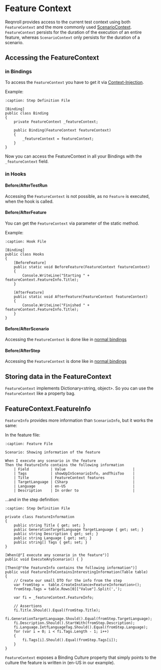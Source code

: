 # Feature Context

Reqnroll provides access to the current test context using both `FeatureContext` and the more commonly used [ScenarioContext](scenario-context). `FeatureContext` persists for the duration of the execution of an entire feature, whereas `ScenarioContext` only persists for the duration of a scenario.

## Accessing the FeatureContext

### in Bindings

To access the `FeatureContext` you have to get it via [Context-Injection](context-injection).

Example:  

```{code-block} csharp
:caption: Step Definition File

[Binding]
public class Binding
{
    private FeatureContext _featureContext;

    public Binding(FeatureContext featureContext)
    {
        _featureContext = featureContext;
    }
}

```

Now you can access the FeatureContext in all your Bindings with the `_featureContext` field.

### in Hooks

#### Before/AfterTestRun

Accessing the `FeatureContext` is not possible, as no `Feature` is executed, when the hook is called.

#### Before/AfterFeature

You can get the `FeatureContext` via parameter of the static method.

Example:

```{code-block} csharp
:caption: Hook File

[Binding]
public class Hooks
{
    [BeforeFeature]
    public static void BeforeFeature(FeatureContext featureContext)
    {
        Console.WriteLine("Starting " + featureContext.FeatureInfo.Title);
    }

    [AfterFeature]
    public static void AfterFeature(FeatureContext featureContext)
    {
        Console.WriteLine("Finished " + featureContext.FeatureInfo.Title);
    }
}
```

#### Before/AfterScenario

Accessing the `FeatureContext` is done like in [normal bindings](#in-bindings)

#### Before/AfterStep

Accessing the `FeatureContext` is done like in [normal bindings](#in-bindings)

## Storing data in the FeatureContext

`FeatureContext` implements Dictionary<string, object>. So you can use the `FeatureContext` like a property bag.  

## FeatureContext.FeatureInfo

`FeatureInfo` provides more information than `ScenarioInfo`, but it works the same:

In the feature file:

```{code-block} gherkin
:caption: Feature File

Scenario: Showing information of the feature

When I execute any scenario in the feature
Then the FeatureInfo contains the following information
    | Field          | Value                               |
    | Tags           | showUpInScenarioInfo, andThisToo    |
    | Title          | FeatureContext features             |
    | TargetLanguage | CSharp                              |
    | Language       | en-US                               |
    | Description    | In order to                         |
```

...and in the step definition:

```{code-block} csharp
:caption: Step Definition File

private class FeatureInformation
{
    public string Title { get; set; }
    public GenerationTargetLanguage TargetLanguage { get; set; }
    public string Description { get; set; }
    public string Language { get; set; }
    public string[] Tags { get; set; }
}

[When(@"I execute any scenario in the feature")]
public void ExecuteAnyScenario() { }

[Then(@"the FeatureInfo contains the following information")]
public void FeatureInfoContainsInterestingInformation(Table table)
{
    // Create our small DTO for the info from the step
    var fromStep =  table.CreateInstance<FeatureInformation>();
    fromStep.Tags = table.Rows[0]["Value"].Split(',');

    var fi = _featureContext.FeatureInfo;

    // Assertions
    fi.Title.Should().Equal(fromStep.Title);
    fi.GenerationTargetLanguage.Should().Equal(fromStep.TargetLanguage);
    fi.Description.Should().StartWith(fromStep.Description);
    fi.Language.IetfLanguageTag.Should().Equal(fromStep.Language);
    for (var i = 0; i < fi.Tags.Length - 1; i++)
    {
        fi.Tags[i].Should().Equal(fromStep.Tags[i]);
    }
}
```

`FeatureContext` exposes a Binding Culture property that simply points to the culture the feature is written in (en-US in our example).
